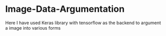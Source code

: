 # Image-Data-Argumentation

Here I have used Keras library with tensorflow as the backend to argument a image into various forms
